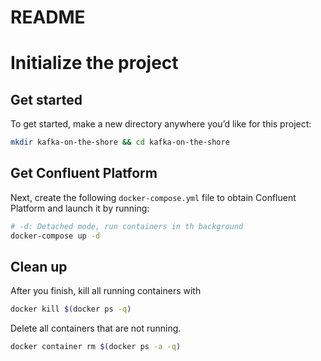 # README

# Initialize the project

## Get started
To get started, make a new directory anywhere you’d like for this project:
```bash
mkdir kafka-on-the-shore && cd kafka-on-the-shore
```
## Get Confluent Platform
Next, create the following `docker-compose.yml` file to obtain Confluent Platform and launch it by running:
```bash
# -d: Detached mode, run containers in th background
docker-compose up -d
```


## Clean up
After you finish, kill all running containers with 
```bash
docker kill $(docker ps -q)
```

Delete all containers that are not running.
```bash
docker container rm $(docker ps -a -q)
```

